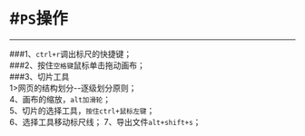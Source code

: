 #`PS`操作
=============================
****
###1、`ctrl+r`调出标尺的快捷键；  
###2、按住`空格键`鼠标单击拖动画布；  
###3、切片工具  
		1>网页的结构划分--逐级划分原则；  
	4、画布的缩放，`alt加滑轮`；  
	5、切片的选择工具，`按住ctrl+鼠标左键`；  
	6、选择工具移动标尺线； 
	7、导出文件`alt+shift+s`；  
